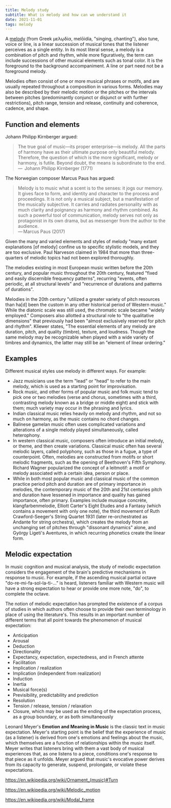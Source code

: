 ```yaml
---
title: Melody study
subtitle: What is melody and how can we understand it
date: 2021-11-01
tags: melody
---
```


A [melody](https://en.wikipedia.org/wiki/Melody) (from Greek μελῳδία, melōidía, "singing, chanting"), also tune, voice or line, is a linear succession of musical tones that the listener perceives as a single entity. In its most literal sense, a melody is a combination of pitch and rhythm, while more figuratively, the term can include successions of other musical elements such as tonal color. It is the foreground to the background accompaniment. A line or part need not be a foreground melody.

Melodies often consist of one or more musical phrases or motifs, and are usually repeated throughout a composition in various forms. Melodies may also be described by their melodic motion or the pitches or the intervals between pitches (predominantly conjunct or disjunct or with further restrictions), pitch range, tension and release, continuity and coherence, cadence, and shape.

<youtube-embed video="QpxN2VXPMLc" />

## Function and elements

Johann Philipp Kirnberger argued:

> The true goal of music—its proper enterprise—is melody. All the parts of harmony have as their ultimate purpose only beautiful melody. Therefore, the question of which is the more significant, melody or harmony, is futile. Beyond doubt, the means is subordinate to the end.  
> —  Johann Philipp Kirnberger (1771)

The Norwegian composer Marcus Paus has argued:

> Melody is to music what a scent is to the senses: it jogs our memory. It gives face to form, and identity and character to the process and proceedings. It is not only a musical subject, but a manifestation of the musically subjective. It carries and radiates personality with as much clarity and poignancy as harmony and rhythm combined. As such a powerful tool of communication, melody serves not only as protagonist in its own drama, but as messenger from the author to the audience.  
> — Marcus Paus (2017)

Given the many and varied elements and styles of melody "many extant explanations [of melody] confine us to specific stylistic models, and they are too exclusive. Paul Narveson claimed in 1984 that more than three-quarters of melodic topics had not been explored thoroughly.

The melodies existing in most European music written before the 20th century, and popular music throughout the 20th century, featured "fixed and easily discernible frequency patterns", recurring "events, often periodic, at all structural levels" and "recurrence of durations and patterns of durations".

Melodies in the 20th century "utilized a greater variety of pitch resources than ha[d] been the custom in any other historical period of Western music." While the diatonic scale was still used, the chromatic scale became "widely employed." Composers also allotted a structural role to "the qualitative dimensions" that previously had been "almost exclusively reserved for pitch and rhythm". Kliewer states, "The essential elements of any melody are duration, pitch, and quality (timbre), texture, and loudness. Though the same melody may be recognizable when played with a wide variety of timbres and dynamics, the latter may still be an "element of linear ordering."

<youtube-embed video="WEnUuYKL3c8" />

## Examples

Different musical styles use melody in different ways. For example:

- Jazz musicians use the term "lead" or "head" to refer to the main melody, which is used as a starting point for improvisation.
- Rock music, and other forms of popular music and folk music tend to pick one or two melodies (verse and chorus, sometimes with a third, contrasting melody known as a bridge or middle eight) and stick with them; much variety may occur in the phrasing and lyrics.
- Indian classical music relies heavily on melody and rhythm, and not so much on harmony, as the music contains no chord changes.
- Balinese gamelan music often uses complicated variations and alterations of a single melody played simultaneously, called heterophony.
- In western classical music, composers often introduce an initial melody, or theme, and then create variations. Classical music often has several melodic layers, called polyphony, such as those in a fugue, a type of counterpoint. Often, melodies are constructed from motifs or short melodic fragments, such as the opening of Beethoven's Fifth Symphony. Richard Wagner popularized the concept of a leitmotif: a motif or melody associated with a certain idea, person or place.
- While in both most popular music and classical music of the common practice period pitch and duration are of primary importance in melodies, the contemporary music of the 20th and 21st centuries pitch and duration have lessened in importance and quality has gained importance, often primary. Examples include musique concrète, klangfarbenmelodie, Elliott Carter's Eight Etudes and a Fantasy (which contains a movement with only one note), the third movement of Ruth Crawford-Seeger's String Quartet 1931 (later re-orchestrated as Andante for string orchestra), which creates the melody from an unchanging set of pitches through "dissonant dynamics" alone, and György Ligeti's Aventures, in which recurring phonetics create the linear form.

## Melodic expectation

In music cognition and musical analysis, the study of melodic expectation considers the engagement of the brain's predictive mechanisms in response to music. For example, if the ascending musical partial octave "do-re-mi-fa-sol-la-ti-..." is heard, listeners familiar with Western music will have a strong expectation to hear or provide one more note, "do", to complete the octave.

The notion of melodic expectation has prompted the existence of a corpus of studies in which authors often choose to provide their own terminology in place of using the literature's. This results in an important number of different terms that all point towards the phenomenon of musical expectation:

- Anticipation
- Arousal
- Deduction
- Directionality
- Expectancy, expectation, expectedness, and in French attente
- Facilitation
- Implication / realization
- Implication (independent from realization)
- Induction
- Inertia
- Musical force(s)
- Previsibility, predictability and prediction
- Resolution
- Tension / release, tension / relaxation
- Closure, which may be used as the ending of the expectation process, as a group boundary, or as both simultaneously

Leonard Meyer's **Emotion and Meaning in Music** is the classic text in music expectation. Meyer's starting point is the belief that the experience of music (as a listener) is derived from one's emotions and feelings about the music, which themselves are a function of relationships within the music itself. Meyer writes that listeners bring with them a vast body of musical experiences that, as one listens to a piece, conditions one's response to that piece as it unfolds. Meyer argued that music's evocative power derives from its capacity to generate, suspend, prolongate, or violate these expectations.

https://en.wikipedia.org/wiki/Ornament_(music)#Turn

https://en.wikipedia.org/wiki/Melodic_motion

https://en.wikipedia.org/wiki/Modal_frame

<youtube-embed video="XLIrjjklq_s" />
